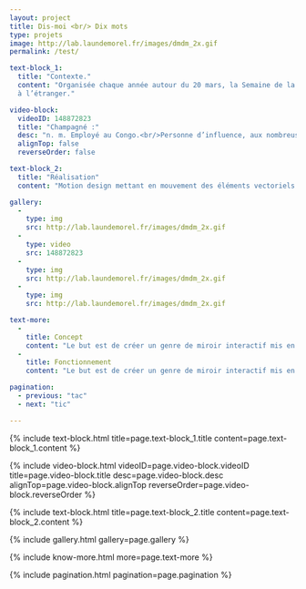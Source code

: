 ```yaml
---
layout: project
title: Dis-moi <br/> Dix mots
type: projets
image: http://lab.laundemorel.fr/images/dmdm_2x.gif
permalink: /test/

text-block_1:
  title: "Contexte."
  content: "Organisée chaque année autour du 20 mars, la Semaine de la langue française et de la Francophonie est le rendez-vous des amoureux des mots en France comme
  à l’étranger."

video-block:
  videoID: 148872823
  title: "Champagné :"
  desc: "n. m. Employé au Congo.<br/>Personne d’influence, aux nombreuses relations."
  alignTop: false
  reverseOrder: false

text-block_2:
  title: "Réalisation"
  content: "Motion design mettant en mouvement des éléments vectoriels et typographiques, réalisé sur After Effects."

gallery:
  - 
    type: img
    src: http://lab.laundemorel.fr/images/dmdm_2x.gif
  - 
    type: video
    src: 148872823
  - 
    type: img
    src: http://lab.laundemorel.fr/images/dmdm_2x.gif
  - 
    type: img
    src: http://lab.laundemorel.fr/images/dmdm_2x.gif

text-more:
  -
    title: Concept
    content: "Le but est de créer un genre de miroir interactif mis en place uniquement lors des portes ouvertes 2016. Il permettrait aux visiteurs de se divertir et d'être acteurs au sein de ce projet."
  -
    title: Fonctionnement
    content: "Le but est de créer un genre de miroir interactif mis en place uniquement lors des portes ouvertes 2016. Il permettrait aux visiteurs de se divertir et d'être acteurs au sein de ce projet."

pagination:
  - previous: "tac"
  - next: "tic"

---
```


{% include text-block.html title=page.text-block_1.title content=page.text-block_1.content %}

{% include video-block.html videoID=page.video-block.videoID title=page.video-block.title desc=page.video-block.desc alignTop=page.video-block.alignTop reverseOrder=page.video-block.reverseOrder %}

{% include text-block.html title=page.text-block_2.title content=page.text-block_2.content %}

{% include gallery.html gallery=page.gallery %}

{% include know-more.html more=page.text-more %}

{% include pagination.html pagination=page.pagination %}